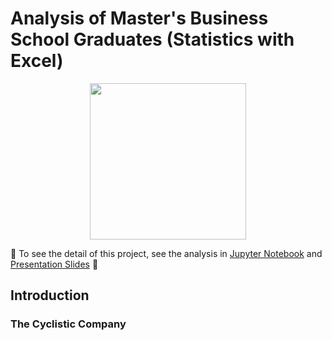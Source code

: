 # Analysis of Master's Business School Graduates (Statistics with Excel)

<p align="center">
  <img src="figs/Statistics cover.jpg" width="250" height="250" />

🚧 To see the detail of this project, see the analysis in [Jupyter Notebook](https://github.com/fikrionii/Cyclistic-Bike-Sharing-Analysis/blob/main/cyclistic-bike-share-project.ipynb) and [Presentation Slides](https://drive.google.com/file/d/1u4cX8xR_X3R5m_jcDgwttBHdc8MfmgjC/view?usp=sharing) 🚧

## Introduction
### The Cyclistic Company
